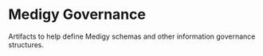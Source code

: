 # Medigy Governance

Artifacts to help define Medigy schemas and other information governance structures.
